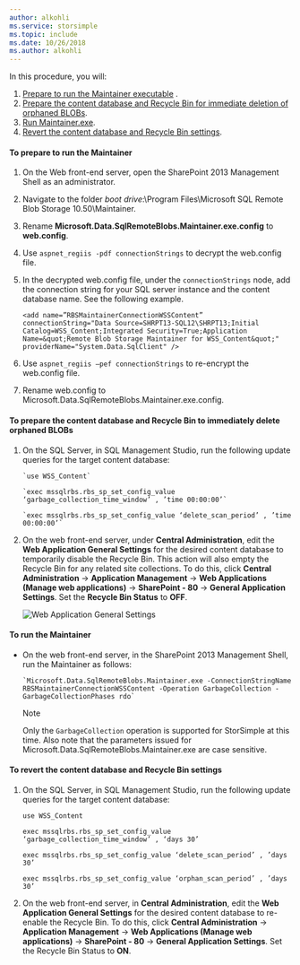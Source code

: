 ```yaml
---
author: alkohli
ms.service: storsimple
ms.topic: include
ms.date: 10/26/2018
ms.author: alkohli
---
```

<!--author=SharS last changed: 9/17/15-->

In this procedure, you will:

1. [Prepare to run the Maintainer executable](#to-prepare-to-run-the-maintainer) .
2. [Prepare the content database and Recycle Bin for immediate deletion of orphaned BLOBs](#to-prepare-the-content-database-and-recycle-bin-to-immediately-delete-orphaned-blobs).
3. [Run Maintainer.exe](#to-run-the-maintainer).
4. [Revert the content database and Recycle Bin settings](#to-revert-the-content-database-and-recycle-bin-settings).

#### To prepare to run the Maintainer
1. On the Web front-end server, open the SharePoint 2013 Management Shell as an administrator.
2. Navigate to the folder *boot drive*:\Program Files\Microsoft SQL Remote Blob Storage 10.50\Maintainer\.
3. Rename **Microsoft.Data.SqlRemoteBlobs.Maintainer.exe.config** to **web.config**.
4. Use `aspnet_regiis -pdf connectionStrings` to decrypt the web.config file.
5. In the decrypted web.config file, under the `connectionStrings` node, add the connection string for your SQL server instance and the content database name. See the following example.
   
    `<add name=”RBSMaintainerConnectionWSSContent” connectionString="Data Source=SHRPT13-SQL12\SHRPT13;Initial Catalog=WSS_Content;Integrated Security=True;Application Name=&quot;Remote Blob Storage Maintainer for WSS_Content&quot;" providerName="System.Data.SqlClient" />`
6. Use `aspnet_regiis –pef connectionStrings` to re-encrypt the web.config file. 
7. Rename web.config to Microsoft.Data.SqlRemoteBlobs.Maintainer.exe.config. 

#### To prepare the content database and Recycle Bin to immediately delete orphaned BLOBs
1. On the SQL Server, in SQL Management Studio, run the following update queries for the target content database: 
   
       `use WSS_Content`
   
       `exec mssqlrbs.rbs_sp_set_config_value ‘garbage_collection_time_window’ , ’time 00:00:00’`
   
       `exec mssqlrbs.rbs_sp_set_config_value ‘delete_scan_period’ , ’time 00:00:00’`
2. On the web front-end server, under **Central Administration**, edit the **Web Application General Settings** for the desired content database to temporarily disable the Recycle Bin. This action will also empty the Recycle Bin for any related site collections. To do this, click **Central Administration** -> **Application Management** -> **Web Applications (Manage web applications)** -> **SharePoint - 80** -> **General Application Settings**. Set the **Recycle Bin Status** to **OFF**.
   
    ![Web Application General Settings](./media/storsimple-sharepoint-adapter-garbage-collection/HCS_WebApplicationGeneralSettings-include.png)

#### To run the Maintainer
* On the web front-end server, in the SharePoint 2013 Management Shell, run the Maintainer as follows:
  
      `Microsoft.Data.SqlRemoteBlobs.Maintainer.exe -ConnectionStringName RBSMaintainerConnectionWSSContent -Operation GarbageCollection -GarbageCollectionPhases rdo`
  
  > [!NOTE]
  > Only the `GarbageCollection` operation is supported for StorSimple at this time. Also note that the parameters issued for Microsoft.Data.SqlRemoteBlobs.Maintainer.exe are case sensitive. 
  > 
  > 

#### To revert the content database and Recycle Bin settings
1. On the SQL Server, in SQL Management Studio, run the following update queries for the target content database:
   
      `use WSS_Content`
   
      `exec mssqlrbs.rbs_sp_set_config_value ‘garbage_collection_time_window’ , ‘days 30’`
   
      `exec mssqlrbs.rbs_sp_set_config_value ‘delete_scan_period’ , ’days 30’`
   
      `exec mssqlrbs.rbs_sp_set_config_value ‘orphan_scan_period’ , ’days 30’`
2. On the web front-end server, in **Central Administration**, edit the **Web Application General Settings** for the desired content database to re-enable the Recycle Bin. To do this, click **Central Administration** -> **Application Management** -> **Web Applications (Manage web applications)** -> **SharePoint - 80** -> **General Application Settings**. Set the Recycle Bin Status to **ON**.

